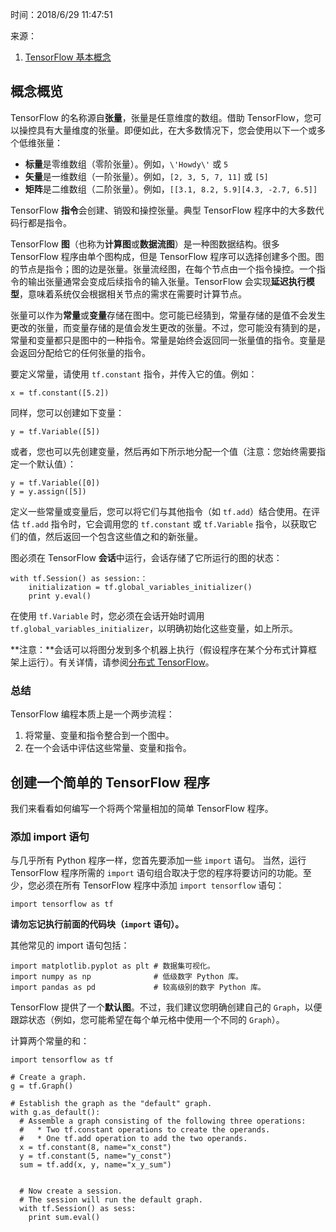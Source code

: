时间：2018/6/29 11:47:51  

来源：  

1. [TensorFlow 基本概念](https://colab.research.google.com/notebooks/mlcc/tensorflow_programming_concepts.ipynb?hl=zh-cn#scrollTo=NzKsjX-ufyVY)

## 概念概览

TensorFlow 的名称源自**张量**，张量是任意维度的数组。借助 TensorFlow，您可以操控具有大量维度的张量。即便如此，在大多数情况下，您会使用以下一个或多个低维张量：

  * **标量**是零维数组（零阶张量）。例如，`\'Howdy\'` 或 `5`
  * **矢量**是一维数组（一阶张量）。例如，`[2, 3, 5, 7, 11]` 或 `[5]`
  * **矩阵**是二维数组（二阶张量）。例如，`[[3.1, 8.2, 5.9][4.3, -2.7, 6.5]]`

TensorFlow **指令**会创建、销毁和操控张量。典型 TensorFlow 程序中的大多数代码行都是指令。

TensorFlow **图**（也称为**计算图**或**数据流图**）是一种图数据结构。很多 TensorFlow 程序由单个图构成，但是 TensorFlow 程序可以选择创建多个图。图的节点是指令；图的边是张量。张量流经图，在每个节点由一个指令操控。一个指令的输出张量通常会变成后续指令的输入张量。TensorFlow 会实现**延迟执行模型**，意味着系统仅会根据相关节点的需求在需要时计算节点。

张量可以作为**常量**或**变量**存储在图中。您可能已经猜到，常量存储的是值不会发生更改的张量，而变量存储的是值会发生更改的张量。不过，您可能没有猜到的是，常量和变量都只是图中的一种指令。常量是始终会返回同一张量值的指令。变量是会返回分配给它的任何张量的指令。

要定义常量，请使用 `tf.constant` 指令，并传入它的值。例如：

	x = tf.constant([5.2])

同样，您可以创建如下变量：

	y = tf.Variable([5])

或者，您也可以先创建变量，然后再如下所示地分配一个值（注意：您始终需要指定一个默认值）：

	y = tf.Variable([0])
	y = y.assign([5])

定义一些常量或变量后，您可以将它们与其他指令（如 `tf.add`）结合使用。在评估 `tf.add` 指令时，它会调用您的 `tf.constant` 或 `tf.Variable` 指令，以获取它们的值，然后返回一个包含这些值之和的新张量。

图必须在 TensorFlow **会话**中运行，会话存储了它所运行的图的状态：

	with tf.Session() as session:：
		initialization = tf.global_variables_initializer()
		print y.eval()

在使用 `tf.Variable` 时，您必须在会话开始时调用 `tf.global_variables_initializer`，以明确初始化这些变量，如上所示。

**注意：**会话可以将图分发到多个机器上执行（假设程序在某个分布式计算框架上运行）。有关详情，请参阅[分布式 TensorFlow](https://www.tensorflow.org/deploy/distributed)。

### 总结

TensorFlow 编程本质上是一个两步流程：

1. 将常量、变量和指令整合到一个图中。
2. 在一个会话中评估这些常量、变量和指令。

## 创建一个简单的 TensorFlow 程序

我们来看看如何编写一个将两个常量相加的简单 TensorFlow 程序。

### 添加 import 语句

与几乎所有 Python 程序一样，您首先要添加一些 `import` 语句。
当然，运行 TensorFlow 程序所需的 `import` 语句组合取决于您的程序将要访问的功能。至少，您必须在所有 TensorFlow 程序中添加 `import tensorflow` 语句：

	import tensorflow as tf

**请勿忘记执行前面的代码块（`import` 语句）。**

其他常见的 import 语句包括：

	import matplotlib.pyplot as plt # 数据集可视化。
	import numpy as np              # 低级数字 Python 库。
	import pandas as pd             # 较高级别的数字 Python 库。

TensorFlow 提供了一个**默认图**。不过，我们建议您明确创建自己的 `Graph`，以便跟踪状态（例如，您可能希望在每个单元格中使用一个不同的 `Graph`）。

计算两个常量的和： 

	import tensorflow as tf
	
	# Create a graph.
	g = tf.Graph()
	
	# Establish the graph as the "default" graph.
	with g.as_default():
	  # Assemble a graph consisting of the following three operations:
	  #   * Two tf.constant operations to create the operands.
	  #   * One tf.add operation to add the two operands.
	  x = tf.constant(8, name="x_const")
	  y = tf.constant(5, name="y_const")
	  sum = tf.add(x, y, name="x_y_sum")
	
	
	  # Now create a session.
	  # The session will run the default graph.
	  with tf.Session() as sess:
	    print sum.eval()